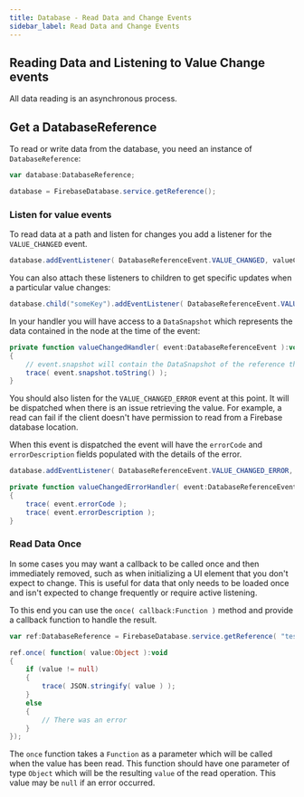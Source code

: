 ```yaml
---
title: Database - Read Data and Change Events
sidebar_label: Read Data and Change Events
---
```


## Reading Data and Listening to Value Change events

All data reading is an asynchronous process. 


## Get a DatabaseReference

To read or write data from the database, you need an instance of `DatabaseReference`:

```actionscript
var database:DatabaseReference;

database = FirebaseDatabase.service.getReference();
```


### Listen for value events

To read data at a path and listen for changes you add a listener for the `VALUE_CHANGED` 
event.

```actionscript
database.addEventListener( DatabaseReferenceEvent.VALUE_CHANGED, valueChangedHandler );
```

You can also attach these listeners to children to get specific updates when a particular
value changes:

```actionscript
database.child("someKey").addEventListener( DatabaseReferenceEvent.VALUE_CHANGED, valueChangedHandler );
```


In your handler you will have access to a `DataSnapshot` which represents the data 
contained in the node at the time of the event:

```actionscript
private function valueChangedHandler( event:DatabaseReferenceEvent ):void 
{
	// event.snapshot will contain the DataSnapshot of the reference this listener was attached
	trace( event.snapshot.toString() );
}
```

You should also listen for the `VALUE_CHANGED_ERROR` event at this point. It will 
be dispatched when there is an issue retrieving the value. For example, a read can 
fail if the client doesn't have permission to read from a Firebase database location.

When this event is dispatched the event will have the `errorCode` and `errorDescription`
fields populated with the details of the error.

```actionscript
database.addEventListener( DatabaseReferenceEvent.VALUE_CHANGED_ERROR, valueChangedErrorHandler );
```

```actionscript
private function valueChangedErrorHandler( event:DatabaseReferenceEvent ):void 
{
	trace( event.errorCode );
	trace( event.errorDescription );
}
```


### Read Data Once

In some cases you may want a callback to be called once and then immediately removed, 
such as when initializing a UI element that you don't expect to change. This is useful 
for data that only needs to be loaded once and isn't expected to change frequently or 
require active listening.

To this end you can use the `once( callback:Function )` method and provide a callback 
function to handle the result.

```actionscript
var ref:DatabaseReference = FirebaseDatabase.service.getReference( "test" );

ref.once( function( value:Object ):void 
{
	if (value != null)
	{
		trace( JSON.stringify( value ) );
	}
	else 
	{
		// There was an error
	}
});
```

The `once` function takes a `Function` as a parameter which will be called when the value 
has been read. This function should have one parameter of type `Object` which will be the 
resulting `value` of the read operation. This value may be `null` if an error occurred. 


